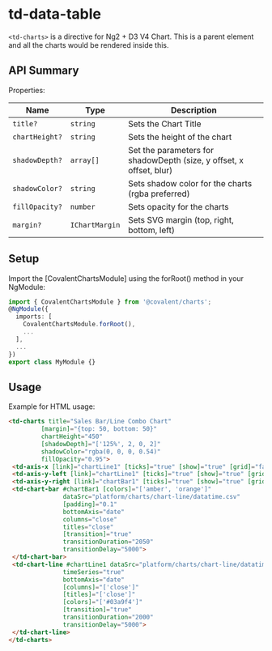 # td-data-table

`<td-charts>` is a directive for Ng2 + D3 V4 Chart. This is a parent element and all the charts would be rendered inside this.

## API Summary

Properties:

| Name | Type | Description |
| --- | --- | --- |
| `title?` | `string` | Sets the Chart Title
| `chartHeight?` | `string` | Sets the height of the chart
| `shadowDepth?` | `array[]` | Set the parameters for shadowDepth (size, y offset, x offset, blur)
| `shadowColor?` | `string` | Sets shadow color for the charts (rgba preferred)
| `fillOpacity?` | `number` | Sets opacity for the charts
| `margin?` | `IChartMargin` | Sets SVG margin (top, right, bottom, left)

## Setup

Import the [CovalentChartsModule] using the forRoot() method in your NgModule:

```typescript
import { CovalentChartsModule } from '@covalent/charts';
@NgModule({
  imports: [
    CovalentChartsModule.forRoot(),
    ...
  ],
  ...
})
export class MyModule {}
```

## Usage

Example for HTML usage:

 ```html
<td-charts title="Sales Bar/Line Combo Chart"
          [margin]="{top: 50, bottom: 50}"
          chartHeight="450"
          [shadowDepth]="['125%', 2, 0, 2]"
          shadowColor="rgba(0, 0, 0, 0.54)"
          fillOpacity="0.95">
  <td-axis-x [link]="chartLine1" [ticks]="true" [show]="true" [grid]="false" legend="Day Offset"></td-axis-x>
  <td-axis-y-left [link]="chartLine1" [ticks]="true" [show]="true" [grid]="false" legend="Sales"></td-axis-y-left>
  <td-axis-y-right [link]="chartBar1" [ticks]="true" [show]="true" [grid]="true" legend="Sales 2"></td-axis-y-right>
  <td-chart-bar #chartBar1 [colors]="['amber', 'orange']"
                dataSrc="platform/charts/chart-line/datatime.csv"
                [padding]="0.1"
                bottomAxis="date"
                columns="close"
                titles="close"
                [transition]="true"
                transitionDuration="2050"
                transitionDelay="5000">
  </td-chart-bar>
  <td-chart-line #chartLine1 dataSrc="platform/charts/chart-line/datatime.csv"
                timeSeries="true"
                bottomAxis="date"
                [columns]="['close']"
                [titles]="['close']"
                [colors]="['#03a9f4']"
                [transition]="true"
                transitionDuration="2000"
                transitionDelay="5000">
  </td-chart-line>
</td-charts>
 ```


